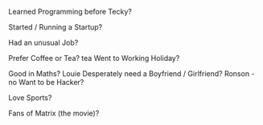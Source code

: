 Learned Programming before Tecky?

Started / Running a Startup?

Had an unusual Job?

Prefer Coffee or Tea?
tea
Went to Working Holiday?

Good in Maths?
Louie
Desperately need a Boyfriend / Girlfriend?
Ronson - no
Want to be Hacker?

Love Sports? 

Fans of Matrix (the movie)? 